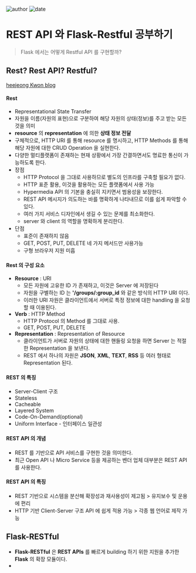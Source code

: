 
![author](https://img.shields.io/badge/author-daesungRa-lightgray.svg?style=flat-square)
![date](https://img.shields.io/badge/date-190610-lightgray.svg?style=flat-square)

# REST API 와 Flask-Restful 공부하기

> Flask 에서는 어떻게 Restful API 를 구현할까?

## Rest? Rest API? Restful?

[heejeong Kwon blog](https://gmlwjd9405.github.io/2018/09/21/rest-and-restful.html)

#### Rest

- Representational State Transfer
- 자원을 이름(자원의 표현)으로 구분하여 해당 자원의 상태(정보)를 주고 받는 모든 것을 의미
- **resource** 의 **representation** 에 의한 **상태 정보 전달**
- 구체적으로, HTTP URI 를 통해 resource 를 명시하고, HTTP Methods 를 통해 해당 자원에 대한 CRUD Operation 을 실현한다.
- 다양한 멀티플랫폼이 존재하는 현재 상황에서 가장 간결하면서도 명료한 통신이 가능하도록 한다.
- 장점
    * HTTP Protocol 을 그대로 사용하므로 별도의 인프라를 구축할 필요가 없다.
    * HTTP 표준 활용, 이것을 활용하는 모든 플랫폼에서 사용 가능
    * Hypermedia API 의 기본을 충실히 지키면서 범용성을 보장한다.
    * REST API 메시지가 의도하는 바를 명확하게 나타내므로 이를 쉽게 파악할 수 있다.
    * 여러 가지 서비스 디자인에서 생길 수 있는 문제를 최소화한다.
    * server 와 client 의 역할을 명확하게 분리한다.
- 단점
    * 표준이 존재하지 않음
    * GET, POST, PUT, DELETE 네 가지 메서드만 사용가능
    * 구형 브라우저 지원 미흡

#### Rest 의 구성 요소

- **Resource** : URI
    * 모든 자원에 고유한 ID 가 존재하고, 이것은 Server 에 저장된다
    * 자원을 구별하는 ID 는 **'/groups/:group_id** 와 같은 방식의 HTTP URI 이다.
    * 이러한 URI 자원은 클라이언트에서 서버로 특정 정보에 대한 handling 을 요청할 때 이용된다.
- **Verb** : HTTP Method
    * HTTP Protocol 의 Method 를 그대로 사용.
    * GET, POST, PUT, DELETE
- **Representation** : Representation of Resource
    * 클라이언트가 서버로 자원의 상태에 대한 핸들링 요청을 하면 Server 는 적절한 Representation 을 보낸다.
    * REST 에서 하나의 자원은 **JSON**, **XML**, **TEXT**, **RSS** 등 여러 형태로 Representation 된다.

#### REST 의 특징

- Server-Client 구조
- Stateless
- Cacheable
- Layered System
- Code-On-Demand(optional)
- Uniform Interface - 인터페이스 일관성

#### REST API 의 개념

- REST 를 기반으로 API 서비스를 구현한 것을 의미한다.
- 최근 Open API 나 Micro Service 등을 제공하는 벤더 업체 대부분은 REST API 를 사용한다.

#### REST API 의 특징

- REST 기반으로 시스템을 분산해 확장성과 재사용성이 제고됨 > 유지보수 및 운용에 편리
- HTTP 기반 Client-Server 구조 API 에 쉽게 적용 가능 > 각종 웹 언어로 제작 가능

## Flask-RESTful

- **Flask-RESTful** 은 **REST APIs** 를 빠르게 building 하기 위한 지원을 추가한 **Flask** 의 확장 모듈이다.
- 



